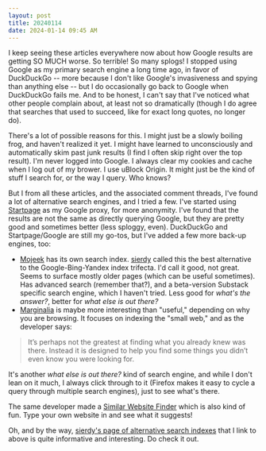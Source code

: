 ```yaml
---
layout: post
title: 20240114
date: 2024-01-14 09:45 AM
---
```

I keep seeing these articles everywhere now about how Google results are getting SO MUCH worse. So terrible! So many splogs! I stopped using Google as my primary search engine a long time ago, in favor of DuckDuckGo -- more because I don't like Google's invasiveness and spying than anything else -- but I do occasionally go back to Google when DuckDuckGo fails me. And to be honest, I can't say that I've noticed what other people complain about, at least not so dramatically (though I do agree that searches that used to succeed, like for exact long quotes, no longer do).

There's a lot of possible reasons for this. I might just be a slowly boiling frog, and haven't realized it yet. I might have learned to unconsciously and automatically skim past junk results (I find I often skip right over the top result). I'm never logged into Google. I always clear my cookies and cache when I log out of my brower. I use uBlock Origin. It might just be the kind of stuff I search for, or the way I query. Who knows? 

But I from all these articles, and the associated comment threads, I've found a lot of alternative search engines, and I tried a few. I've started using [Startpage](https://www.startpage.com/) as my Google proxy, for more anonymity. I've found that the results are not the same as directly querying Google, but they are pretty good and sometimes better (less sploggy, even). DuckDuckGo and Startpage/Google are still my go-tos, but I've added a few more back-up engines, too:

* [Mojeek](https://www.mojeek.com/) has its own search index. [sierdy](https://seirdy.one/posts/2021/03/10/search-engines-with-own-indexes/) called this the best alternative to the Google-Bing-Yandex index trifecta. I'd call it good, not great. Seems to surface mostly older pages (which can be useful sometimes). Has advanced search (remember that?), and a beta-version Substack specific search engine, which I haven't tried. Less good for *what's the answer?*, better for *what else is out there?*
* [Marginalia](https://search.marginalia.nu/) is maybe more interesting than "useful," depending on why you are browsing. It focuses on indexing the "small web," and as the developer says: 
> It’s perhaps not the greatest at finding what you already knew was there. Instead it is designed to help you find some things you didn’t even know you were looking for.

It's another *what else is out there?* kind of search engine, and while I don't lean on it much, I always click through to it (Firefox makes it easy to cycle a query through multiple search engines), just to see what's there. 

The same developer made a [Similar Website Finder](https://explore2.marginalia.nu/) which is also kind of fun. Type your own website in and see what it suggests!

Oh, and by the way, [sierdy's page of alternative search indexes](https://seirdy.one/posts/2021/03/10/search-engines-with-own-indexes/) that I link to above is quite informative and interesting. Do check it out.

